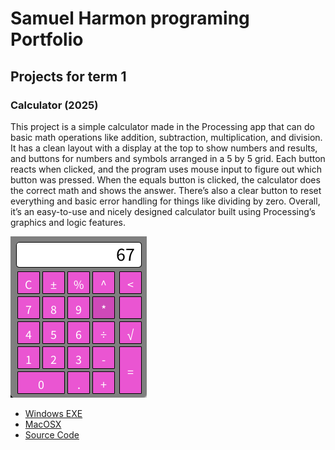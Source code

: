 # Samuel Harmon programing Portfolio

## Projects for term 1

### Calculator (2025)

This project is a simple calculator made in the Processing app that can do basic math operations like addition, subtraction, multiplication, and division. It has a clean layout with a display at the top to show numbers and results, and buttons for numbers and symbols arranged in a 5 by 5 grid. Each button reacts when clicked, and the program uses mouse input to figure out which button was pressed. When the equals button is clicked, the calculator does the correct math and shows the answer. There’s also a clear button to reset everything and basic error handling for things like dividing by zero. Overall, it’s an easy-to-use and nicely designed calculator built using Processing’s graphics and logic features.

![Running Calculator](https://github.com/BOBJORGANSAM/Portfolio-SCHOOL-SAM/blob/main/images/Calculator.png?raw=true)

* [Windows EXE](https://github.com/BOBJORGANSAM/Portfolio-SCHOOL-SAM/blob/main/src/Calculator/windows-amd64.zip)
* [MacOSX](https://github.com/BOBJORGANSAM/Portfolio-SCHOOL-SAM/blob/main/src/Calculator/macos-aarch64.zip)
* [Source Code](https://github.com/BOBJORGANSAM/Portfolio-SCHOOL-SAM/tree/main/src/Calculator)
